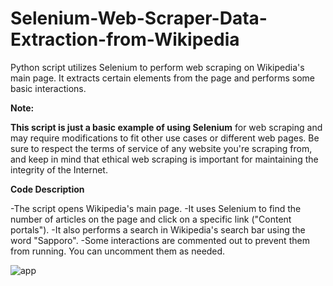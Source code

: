 # Selenium-Web-Scraper-Data-Extraction-from-Wikipedia
Python script utilizes Selenium to perform web scraping on Wikipedia's main page. It extracts certain elements from the page and performs some basic interactions.

**Note:**

**This script is just a basic example of using Selenium** for web scraping and may require modifications to fit other use cases or different web pages. Be sure to respect the terms of service of any website you're scraping from, and keep in mind that ethical web scraping is important for maintaining the integrity of the Internet.






**Code Description**

-The script opens Wikipedia's main page.
-It uses Selenium to find the number of articles on the page and click on a specific link ("Content portals").
-It also performs a search in Wikipedia's search bar using the word "Sapporo".
-Some interactions are commented out to prevent them from running. You can uncomment them as needed.






![app](https://github.com/bardack134/Selenium-Web-Scraper-Data-Extraction-from-Wikipedia/assets/142977989/11995ce9-a8b7-48bd-a44e-c9421f4f21ee)
